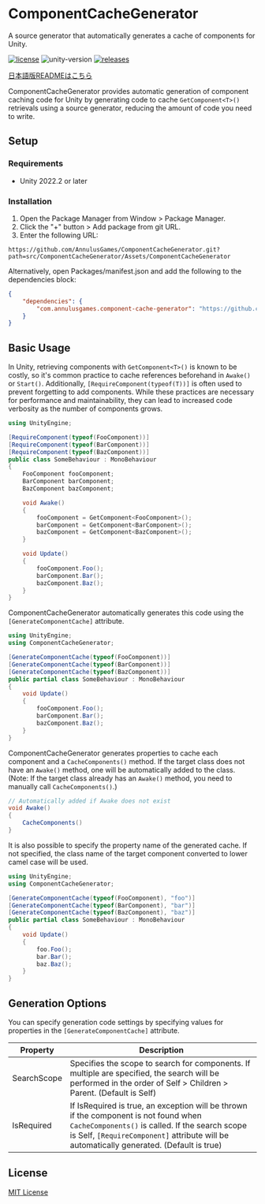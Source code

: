 # ComponentCacheGenerator
 A source generator that automatically generates a cache of components for Unity.

[![license](https://img.shields.io/badge/LICENSE-MIT-green.svg)](LICENSE)
![unity-version](https://img.shields.io/badge/unity-2022.2+-000.svg)
[![releases](https://img.shields.io/github/release/AnnulusGames/ComponentCacheGenerator.svg)](https://github.com/AnnulusGames/ComponentCacheGenerator/releases)

[日本語版READMEはこちら](README_JA.md)

ComponentCacheGenerator provides automatic generation of component caching code for Unity by generating code to cache `GetComponent<T>()` retrievals using a source generator, reducing the amount of code you need to write.

## Setup

### Requirements

* Unity 2022.2 or later

### Installation

1. Open the Package Manager from Window > Package Manager.
2. Click the "+" button > Add package from git URL.
3. Enter the following URL:

```
https://github.com/AnnulusGames/ComponentCacheGenerator.git?path=src/ComponentCacheGenerator/Assets/ComponentCacheGenerator
```

Alternatively, open Packages/manifest.json and add the following to the dependencies block:

```json
{
    "dependencies": {
        "com.annulusgames.component-cache-generator": "https://github.com/AnnulusGames/ComponentCacheGenerator.git?path=src/ComponentCacheGenerator/Assets/ComponentCacheGenerator"
    }
}
```

## Basic Usage

In Unity, retrieving components with `GetComponent<T>()` is known to be costly, so it's common practice to cache references beforehand in `Awake()` or `Start()`. Additionally, `[RequireComponent(typeof(T))]` is often used to prevent forgetting to add components. While these practices are necessary for performance and maintainability, they can lead to increased code verbosity as the number of components grows.

```cs
using UnityEngine;

[RequireComponent(typeof(FooComponent))]
[RequireComponent(typeof(BarComponent))]
[RequireComponent(typeof(BazComponent))]
public class SomeBehaviour : MonoBehaviour
{
    FooComponent fooComponent;
    BarComponent barComponent;
    BazComponent bazComponent;

    void Awake()
    {
        fooComponent = GetComponent<FooComponent>();
        barComponent = GetComponent<BarComponent>();
        bazComponent = GetComponent<BazComponent>();
    }

    void Update()
    {
        fooComponent.Foo();
        barComponent.Bar();
        bazComponent.Baz();
    }
}
```

ComponentCacheGenerator automatically generates this code using the `[GenerateComponentCache]` attribute.

```cs
using UnityEngine;
using ComponentCacheGenerator;

[GenerateComponentCache(typeof(FooComponent))]
[GenerateComponentCache(typeof(BarComponent))]
[GenerateComponentCache(typeof(BazComponent))]
public partial class SomeBehaviour : MonoBehaviour
{
    void Update()
    {
        fooComponent.Foo();
        barComponent.Bar();
        bazComponent.Baz();
    }
}
```

ComponentCacheGenerator generates properties to cache each component and a `CacheComponents()` method. If the target class does not have an `Awake()` method, one will be automatically added to the class. (Note: If the target class already has an `Awake()` method, you need to manually call `CacheComponents()`.)

```cs
// Automatically added if Awake does not exist
void Awake()
{
    CacheComponents()
}
```

It is also possible to specify the property name of the generated cache. If not specified, the class name of the target component converted to lower camel case will be used.

```cs
using UnityEngine;
using ComponentCacheGenerator;

[GenerateComponentCache(typeof(FooComponent), "foo")]
[GenerateComponentCache(typeof(BarComponent), "bar")]
[GenerateComponentCache(typeof(BazComponent), "baz")]
public partial class SomeBehaviour : MonoBehaviour
{
    void Update()
    {
        foo.Foo();
        bar.Bar();
        baz.Baz();
    }
}
```

## Generation Options

You can specify generation code settings by specifying values for properties in the `[GenerateComponentCache]` attribute.

| Property | Description |
| - | - |
| SearchScope | Specifies the scope to search for components. If multiple are specified, the search will be performed in the order of Self > Children > Parent. (Default is Self) |
| IsRequired | If IsRequired is true, an exception will be thrown if the component is not found when `CacheComponents()` is called. If the search scope is Self, `[RequireComponent]` attribute will be automatically generated. (Default is true) |

## License

[MIT License](LICENSE)

